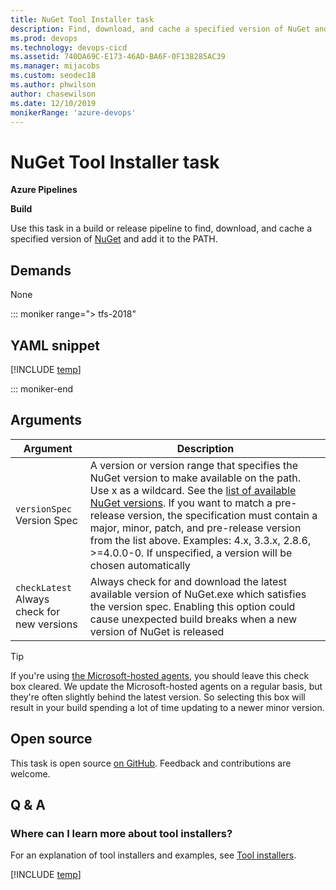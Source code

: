 ```yaml
---
title: NuGet Tool Installer task
description: Find, download, and cache a specified version of NuGet and add it to the PATH
ms.prod: devops
ms.technology: devops-cicd
ms.assetid: 740DA69C-E173-46AD-BA6F-0F138285AC39
ms.manager: mijacobs
ms.custom: seodec18
ms.author: phwilson
author: chasewilson
ms.date: 12/10/2019
monikerRange: 'azure-devops'
---
```


# NuGet Tool Installer task

**Azure Pipelines**

**Build**

Use this task in a build or release pipeline to find, download, and cache a specified version of [NuGet](https://nuget.org/) and add it to the PATH.

## Demands

None

::: moniker range="> tfs-2018"

## YAML snippet

[!INCLUDE [temp](../_shared/yaml/NuGetToolInstallerV0.md)]

::: moniker-end

## Arguments

<table><thead><tr><th>Argument</th><th>Description</th></tr></thead>
<tr><td><code>versionSpec</code><br/>Version Spec</td><td>A version or version range that specifies the NuGet version to make available on the path. Use x as a wildcard. See the <a href=http://dist.nuget.org/tools.json>list of available NuGet versions</a>. If you want to match a pre-release version, the specification must contain a major, minor, patch, and pre-release version from the list above. Examples: 4.x, 3.3.x, 2.8.6, >=4.0.0-0. If unspecified, a version will be chosen automatically</td></tr>
<tr><td><code>checkLatest</code><br/>Always check for new versions</td><td> Always check for and download the latest available version of NuGet.exe which satisfies the version spec. Enabling this option could cause unexpected build breaks when a new version of NuGet is released</td></tr>
</table>

> [!TIP]
> If you're using [the Microsoft-hosted agents](../../agents/hosted.md), you should leave this check box cleared. We update the Microsoft-hosted agents on a regular basis, but they're often slightly behind the latest version. So selecting this box will result in your build spending a lot of time updating to a newer minor version.
> 

## Open source

This task is open source [on GitHub](https://github.com/Microsoft/azure-pipelines-tasks). Feedback and contributions are welcome.

## Q & A
<!-- BEGINSECTION class="md-qanda" -->

### Where can I learn more about tool installers?

For an explanation of tool installers and examples, see [Tool installers](../../process/tasks.md#tool-installers).

[!INCLUDE [temp](../../_shared/qa-agents.md)]

<!-- ENDSECTION -->
